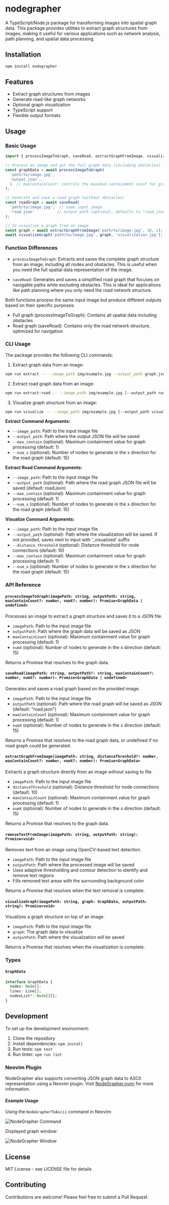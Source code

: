 # nodegrapher

A TypeScript/Node.js package for transforming images into spatial graph data. This package provides utilities to extract graph structures from images, making it useful for various applications such as network analysis, path planning, and spatial data processing.

## Installation

```bash
npm install nodegrapher
```

## Features

- Extract graph structures from images
- Generate road-like graph networks
- Optional graph visualization
- TypeScript support
- Flexible output formats

## Usage

### Basic Usage

```typescript
import { processImageToGraph, saveRoad, extractGraphFromImage, visualizeGraph } from 'nodegrapher';

// Process an image and get the full graph data (including obstacles)
const graphData = await processImageToGraph(
  'path/to/image.jpg',
  'output.json',
  1  // maxContainCount: controls the maximum containment count for graph processing
);

// Generate and save a road graph (without obstacles)
const roadGraph = await saveRoad(
  'path/to/image.jpg',  // same input image
  'road.json'          // output path (optional, defaults to "road.json")
);

// To visualize a graph from an image
const graph = await extractGraphFromImage('path/to/image.jpg', 10, 1);
await visualizeGraph('path/to/image.jpg', graph, 'visualization.jpg');
```

### Function Differences

- `processImageToGraph`: Extracts and saves the complete graph structure from an image, including all nodes and obstacles. This is useful when you need the full spatial data representation of the image.

- `saveRoad`: Generates and saves a simplified road graph that focuses on navigable paths while excluding obstacles. This is ideal for applications like path planning where you only need the road network structure.

Both functions process the same input image but produce different outputs based on their specific purposes:
- Full graph (processImageToGraph): Contains all spatial data including obstacles
- Road graph (saveRoad): Contains only the road network structure, optimized for navigation

### CLI Usage

The package provides the following CLI commands:

1. Extract graph data from an image:
```bash
npm run extract -- --image_path img/example.jpg --output_path graph.json [--max_contain <number>] [--num_x <number>]
```

2. Extract road graph data from an image:
```bash
npm run extract-road -- --image_path img/example.jpg [--output_path road.json] [--max_contain <number>] [--num_x <number>]
```

3. Visualize graph structure from an image:
```bash
npm run visualize -- --image_path img/example.jpg [--output_path visualization.jpg] [--distance_threshold <number>] [--max_contain <number>] [--num_x <number>]
```

**Extract Command Arguments:**
- `--image_path`: Path to the input image file
- `--output_path`: Path where the output JSON file will be saved
- `--max_contain` (optional): Maximum containment value for graph processing (default: 1)
- `--num_x` (optional): Number of nodes to generate in the x direction for the road graph (default: 15)

**Extract Road Command Arguments:**
- `--image_path`: Path to the input image file
- `--output_path` (optional): Path where the road graph JSON file will be saved (default: road.json)
- `--max_contain` (optional): Maximum containment value for graph processing (default: 1)
- `--num_x` (optional): Number of nodes to generate in the x direction for the road graph (default: 15)

**Visualize Command Arguments:**
- `--image_path`: Path to the input image file
- `--output_path` (optional): Path where the visualization will be saved. If not provided, saves next to input with '_visualized' suffix
- `--distance_threshold` (optional): Distance threshold for node connections (default: 10)
- `--max_contain` (optional): Maximum containment value for graph processing (default: 1)
- `--num_x` (optional): Number of nodes to generate in the x direction for the road graph (default: 15)

### API Reference

#### `processImageToGraph(imagePath: string, outputPath: string, maxContainCount?: number, numX?: number): Promise<GraphData | undefined>`
Processes an image to extract a graph structure and saves it to a JSON file.

- `imagePath`: Path to the input image file
- `outputPath`: Path where the graph data will be saved as JSON
- `maxContainCount` (optional): Maximum containment value for graph processing (default: 1)
- `numX` (optional): Number of nodes to generate in the x direction (default: 15)

Returns a Promise that resolves to the graph data.

#### `saveRoad(imagePath: string, outputPath?: string, maxContainCount?: number, numX?: number): Promise<GraphData | undefined>`
Generates and saves a road graph based on the provided image.

- `imagePath`: Path to the input image file
- `outputPath` (optional): Path where the road graph will be saved as JSON (default: "road.json")
- `maxContainCount` (optional): Maximum containment value for graph processing (default: 1)
- `numX` (optional): Number of nodes to generate in the x direction (default: 15)

Returns a Promise that resolves to the road graph data, or undefined if no road graph could be generated.

#### `extractGraphFromImage(imagePath: string, distanceThreshold?: number, maxContainCount?: number, numX?: number): Promise<GraphData>`
Extracts a graph structure directly from an image without saving to file.

- `imagePath`: Path to the input image file
- `distanceThreshold` (optional): Distance threshold for node connections (default: 10)
- `maxContainCount` (optional): Maximum containment value for graph processing (default: 1)
- `numX` (optional): Number of nodes to generate in the x direction (default: 15)

Returns a Promise that resolves to the graph data.

#### `removeTextFromImage(imagePath: string, outputPath: string): Promise<void>`
Removes text from an image using OpenCV-based text detection.

- `imagePath`: Path to the input image file
- `outputPath`: Path where the processed image will be saved
- Uses adaptive thresholding and contour detection to identify and remove text regions
- Fills removed text areas with the surrounding background color

Returns a Promise that resolves when the text removal is complete.

#### `visualizeGraph(imagePath: string, graph: GraphData, outputPath: string): Promise<void>`
Visualizes a graph structure on top of an image.

- `imagePath`: Path to the input image file
- `graph`: The graph data to visualize
- `outputPath`: Path where the visualization will be saved

Returns a Promise that resolves when the visualization is complete.

### Types

#### `GraphData`
```typescript
interface GraphData {
  nodes: Node[];
  lines: Line[];
  nodesList?: Node[][];
}
```

## Development

To set up the development environment:

1. Clone the repository
2. Install dependencies: `npm install`
3. Run tests: `npm test`
4. Run linter: `npm run lint`

### Neovim Plugin

NodeGrapher also supports converting JSON graph data to ASCII representation using a Neovim plugin. Visit [NodeGrapher.nvim](https://github.com/tkdnbb/node-monorepo/tree/main/packages/nodegrapher.nvim) for more information.

#### Example Usage

Using the `NodeGrapherToAscii` command in Neovim:

![NodeGrapher Command](img/docs/nodegrapher.nvim_cmd.png)

Displayed graph window:

![NodeGrapher Window](img/docs/nodegrapher.nvim_window.png)

## License

MIT License - see LICENSE file for details

## Contributing

Contributions are welcome! Please feel free to submit a Pull Request.